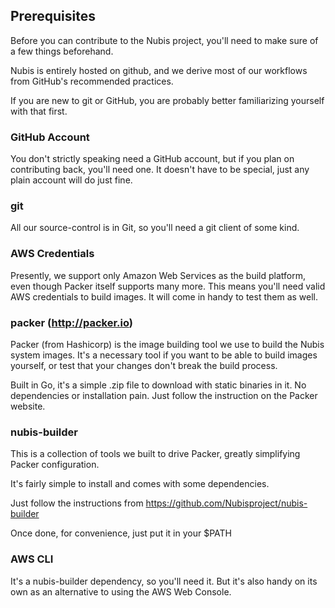 ## Prerequisites

Before you can contribute to the Nubis project, you'll need to make sure of a few things beforehand.

Nubis is entirely hosted on github, and we derive most of our workflows from GitHub's recommended practices.

If you are new to git or GitHub, you are probably better familiarizing yourself with that first.

### GitHub Account

You don't strictly speaking need a GitHub account, but if you plan on contributing back, you'll need one. It doesn't have to be special, just any plain account will do just fine.

### git

All our source-control is in Git, so you'll need a git client of some kind.

### AWS Credentials

Presently, we support only Amazon Web Services as the build platform, even though Packer itself supports many more. This means you'll need valid AWS credentials to build images. It will come in handy to test them as well.

### packer (http://packer.io)

Packer (from Hashicorp) is the image building tool we use to build the Nubis system images. It's a necessary tool if you want to be able to build images yourself, or test that your changes don't break the build process.

Built in Go, it's a simple .zip file to download with static binaries in it. No dependencies or installation pain. Just follow the instruction on the Packer website.

### nubis-builder

This is a collection of tools we built to drive Packer, greatly simplifying Packer configuration.

It's fairly simple to install and comes with some dependencies.

Just follow the instructions from https://github.com/Nubisproject/nubis-builder

Once done, for convenience, just put it in your $PATH

### AWS CLI

It's a nubis-builder dependency, so you'll need it. But it's also handy on its own as an alternative to using the AWS Web Console.
